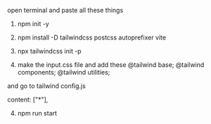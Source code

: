 
<!-- Step required to run this  -->

open terminal and paste all these things

 1. npm init -y

 2. npm install -D tailwindcss postcss autoprefixer vite

 3. npx tailwindcss init -p

 4. make the input.css file and add these 
 @tailwind base;
 @tailwind components;
 @tailwind utilities;

 and go to tailwind config.js

  content: ["*"],

  
 4. npm run start